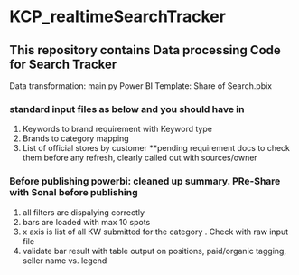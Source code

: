 # KCP_realtimeSearchTracker
## This repository contains Data processing Code for Search Tracker 
Data transformation: main.py
Power BI Template: Share of Search.pbix
### standard input files as below and you should have in 

1.	Keywords to brand requirement with Keyword type
2.	Brands to category mapping
3.	List of official stores by customer
**pending requirement docs to check them before any refresh,  clearly called out with sources/owner

### Before publishing powerbi: cleaned up summary. PRe-Share with Sonal before publishing
1.	all filters are dispalying correctly
2.	bars are loaded with max 10 spots
3.	x axis is list of all KW submitted for the category . Check with raw input file
4.	validate bar result with table output on positions, paid/organic tagging, seller name vs. legend


